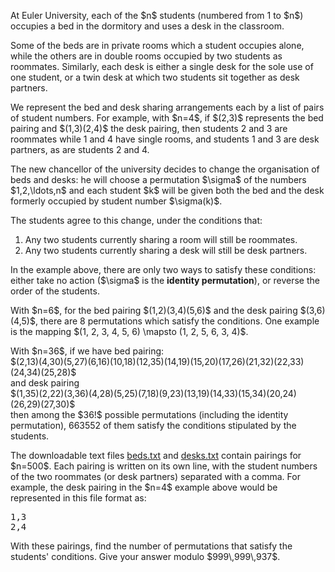 <p>At Euler University, each of the $n$ students (numbered from 1 to $n$) occupies a bed in the dormitory and uses a desk in the classroom.</p>

<p>Some of the beds are in private rooms which a student occupies alone, while the others are in double rooms occupied by two students as roommates. Similarly, each desk is either a single desk for the sole use of one student, or a twin desk at which two students sit together as desk partners.</p>

<p>We represent the bed and desk sharing arrangements each by a list of pairs of student numbers. For example, with $n=4$, if $(2,3)$ represents the bed pairing and $(1,3)(2,4)$ the desk pairing, then students 2 and 3 are roommates while 1 and 4 have single rooms, and students 1 and 3 are desk partners, as are students 2 and 4.</p>

<p>The new chancellor of the university decides to change the organisation of beds and desks: he will choose a permutation $\sigma$ of the numbers $1,2,\ldots,n$ and each student $k$ will be given both the bed and the desk formerly occupied by student number $\sigma(k)$.</p>

<p>The students agree to this change, under the conditions that:</p>
<ol>
<li>Any two students currently sharing a room will still be roommates.</li>
<li>Any two students currently sharing a desk will still be desk partners.</li>
</ol>

<p>In the example above, there are only two ways to satisfy these conditions: either take no action ($\sigma$ is the <b>identity permutation</b>), or reverse the order of the students.</p>

<p>With $n=6$, for the bed pairing $(1,2)(3,4)(5,6)$ and the desk pairing $(3,6)(4,5)$, there are 8 permutations which satisfy the conditions. One example is the mapping $(1, 2, 3, 4, 5, 6) \mapsto (1, 2, 5, 6, 3, 4)$.</p>

<p>With $n=36$, if we have bed pairing:<br />
$(2,13)(4,30)(5,27)(6,16)(10,18)(12,35)(14,19)(15,20)(17,26)(21,32)(22,33)(24,34)(25,28)$<br />
and desk pairing<br />
$(1,35)(2,22)(3,36)(4,28)(5,25)(7,18)(9,23)(13,19)(14,33)(15,34)(20,24)(26,29)(27,30)$<br />
then among the $36!$ possible permutations (including the identity permutation), 663552 of them satisfy the conditions stipulated by the students.</p>

<p>The downloadable text files <a href="project/resources/p673_beds.txt">beds.txt</a> and <a href="project/resources/p673_desks.txt">desks.txt</a> contain pairings for $n=500$. Each pairing is written on its own line, with the student numbers of the two roommates (or desk partners) separated with a comma. For example, the desk pairing in the $n=4$ example above would be represented in this file format as:</p>
<pre>
1,3
2,4
</pre>
<p>With these pairings, find the number of permutations that satisfy the students' conditions. Give your answer modulo $999\,999\,937$.</p>

